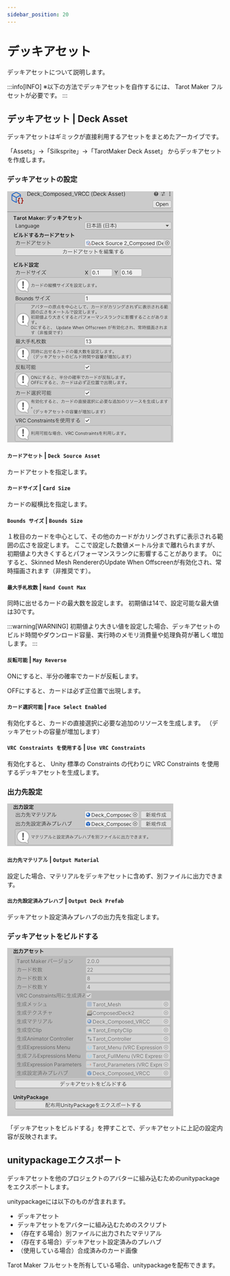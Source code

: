 ```yaml
---
sidebar_position: 20
---
```


# デッキアセット

デッキアセットについて説明します。

:::info[INFO]
※以下の方法でデッキアセットを自作するには、 Tarot Maker フルセットが必要です。
:::

## デッキアセット | Deck Asset

デッキアセットはギミックが直接利用するアセットをまとめたアーカイブです。

「Assets」→「Silksprite」→「TarotMaker Deck Asset」 からデッキアセットを作成します。

### デッキアセットの設定

![Inspector Deck Setting](img/deck_setting.png)

#### `カードアセット` | `Deck Source Asset`

カードアセットを指定します。

#### `カードサイズ` | `Card Size`

カードの縦横比を指定します。

#### `Bounds サイズ` | `Bounds Size`

１枚目のカードを中心として、その他のカードがカリングされずに表示される範囲の広さを設定します。
ここで設定した数値メートル分まで離れられますが、初期値より大きくするとパフォーマンスランクに影響することがあります。
0にすると、Skinned Mesh RendererのUpdate When Offscreenが有効化され、常時描画されます（非推奨です）。

#### `最大手札枚数` | `Hand Count Max`

同時に出せるカードの最大数を設定します。
初期値は14で、設定可能な最大値は30です。

:::warning[WARNING]
初期値より大きい値を設定した場合、デッキアセットのビルド時間やダウンロード容量、実行時のメモリ消費量や処理負荷が著しく増加します。
:::

#### `反転可能` | `May Reverse`

ONにすると、半分の確率でカードが反転します。

OFFにすると、カードは必ず正位置で出現します。

#### `カード選択可能` | `Face Select Enabled`

有効化すると、カードの直接選択に必要な追加のリソースを生成します。
（デッキアセットの容量が増加します）

#### `VRC Constraints を使用する` | `Use VRC Constraints`

有効化すると、 Unity 標準の Constraints の代わりに VRC Constraints を使用するデッキアセットを生成します。

### 出力先設定

![Inspector Deck Output Setting](img/deck_output_setting.png)

#### `出力先マテリアル` | `Output Material`

設定した場合、マテリアルをデッキアセットに含めず、別ファイルに出力できます。

#### `出力先設定済みプレハブ` | `Output Deck Prefab`

デッキアセット設定済みプレハブの出力先を指定します。

### デッキアセットをビルドする

![Inspector Deck Output](img/deck_output.png)

「デッキアセットをビルドする」を押すことで、デッキアセットに上記の設定内容が反映されます。

## unitypackageエクスポート

デッキアセットを他のプロジェクトのアバターに組み込むためのunitypackageをエクスポートします。

unitypackageには以下のものが含まれます。

- デッキアセット
- デッキアセットをアバターに組み込むためのスクリプト
- （存在する場合）別ファイルに出力されたマテリアル
- （存在する場合）デッキアセット設定済みのプレハブ
- （使用している場合）合成済みのカード画像

Tarot Maker フルセットを所有している場合、unitypackageを配布できます。
